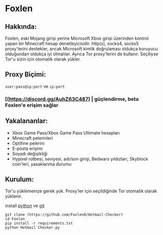 # Foxlen
## Hakkında:
Foxlen, eski Mojang girişi yerine Microsoft Xbox girişi üzerinden kontrol yapan bir Minecraft hesap denetleyicisidir.
http(s), socks4, socks5 proxy'lerini destekler, ancak Microsoft kimlik doğrulaması oldukça koruyucu olduğundan oldukça iyi olmalılar. Ayrıca Tor proxy'lerini de kullanır. Seçiliyse Tor'u sizin için otomatik olarak yükler.

## Proxy Biçimi:
`user:pass@ip:port` ve `ip:port`

### [(https://discord.gg/AuhZ63C487) | güçlendirme, beta Foxlen'e erişim sağlar

## Yakalananlar:
- Xbox Game Pass/Xbox Game Pass Ultimate hesapları
- Minecraft pelerinleri
- Optifine pelerini
- E-posta erişimi
- Soyadı değişikliği
- Hypixel rütbesi, seviyesi, adı/son girişi, Bedwars yıldızları, Skyblock coin'leri, yasaklanma durumu

## Kurulum:

Tor'u yüklemenize gerek yok. Proxy'ler için seçildiğinde Tor otomatik olarak yüklenir.

install [python](https://www.python.org/downloads/) ve [git](https://git-scm.com/download/win)
```
git clone (https://github.com/Foxlen0/Hotmail-Checker)
cd Foxlen
pip install -r requirements.txt
python Hotmail Checker.py
```
